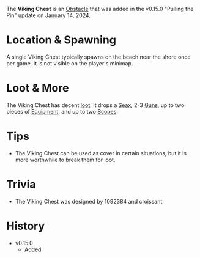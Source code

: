 The **Viking Chest** is an [Obstacle](/obstacles) that was added in the v0.15.0 "Pulling the Pin" update on January 14, 2024. 

# Location & Spawning

A single Viking Chest typically spawns on the beach near the shore once per game. It is not visible on the player's minimap.

# Loot & More

The Viking Chest has decent [loot](/loot#viking_crate). It drops a [Seax](/weapons/melee/seax), 2-3 [Guns](/loot#viking_chest_guns), up to two pieces of [Equipment](/loot#special_equipment), and up to two [Scopes](/loot#special_scopes).

# Tips

- The Viking Chest can be used as cover in certain situations, but it is more worthwhile to break them for loot.

# Trivia

- The Viking Chest was designed by 1092384 and croissant

# History

 - v0.15.0
   - Added
